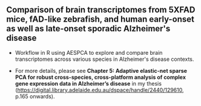 ## Comparison of brain transcriptomes from 5XFAD mice, fAD-like zebrafish, and human early-onset as well as late-onset sporadic Alzheimer's disease

- Workflow in R using AESPCA to explore and compare brain transcriptomes across various species in Alzheimer's disease contexts. 

- For more details, please see **Chapter 5: Adaptive elastic-net sparse PCA for robust cross-species, cross-platform analysis of complex gene expression data in Alzheimer’s disease** in my thesis (https://digital.library.adelaide.edu.au/dspace/handle/2440/129610, p.165 onwards). 
